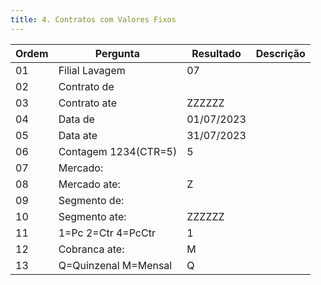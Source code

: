 ```yaml
---
title: 4. Contratos com Valores Fixos
---
```






Ordem | Pergunta | Resultado | Descrição 
----- | -------- | --------- | ---------
01    |Filial Lavagem       |07 |
02    |Contrato de          | |
03    |Contrato ate          | ZZZZZZ|
04    |Data de              |01/07/2023 |
05    |Data ate              |31/07/2023 |
06    |Contagem 1234(CTR=5) |5 |
07    |Mercado:             | |
08    |Mercado ate:             |Z |
09    |Segmento de:         | |
10    |Segmento ate:         |ZZZZZZ |
11    |1=Pc 2=Ctr 4=PcCtr   |1 |
12    |Cobranca ate:        | M|
13    |Q=Quinzenal M=Mensal |Q |